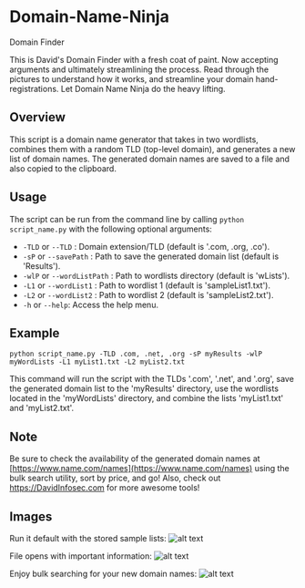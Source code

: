 # Domain-Name-Ninja
Domain Finder

This is David's Domain Finder with a fresh coat of paint. Now accepting arguments and ultimately streamlining the process. Read through the pictures to understand how it works, and streamline your domain hand-registrations. Let Domain Name Ninja do the heavy lifting.

## Overview

This script is a domain name generator that takes in two wordlists, combines them with a random TLD (top-level domain), and generates a new list of domain names. The generated domain names are saved to a file and also copied to the clipboard.

## Usage

The script can be run from the command line by calling `python script_name.py` with the following optional arguments:

-   `-TLD` or `--TLD` : Domain extension/TLD (default is '.com, .org, .co').
-   `-sP` or `--savePath` : Path to save the generated domain list (default is 'Results').
-   `-wlP` or `--wordListPath` : Path to wordlists directory (default is 'wLists').
-   `-L1` or `--wordList1` : Path to wordlist 1 (default is 'sampleList1.txt').
-   `-L2` or `--wordList2` : Path to wordlist 2 (default is 'sampleList2.txt').
-   `-h` or `--help`: Access the help menu.

## Example

`python script_name.py -TLD .com, .net, .org -sP myResults -wlP myWordLists -L1 myList1.txt -L2 myList2.txt`

This command will run the script with the TLDs '.com', '.net', and '.org', save the generated domain list to the 'myResults' directory, use the wordlists located in the 'myWordLists' directory, and combine the lists 'myList1.txt' and 'myList2.txt'.

## Note

Be sure to check the availability of the generated domain names at [https://www.name.com/names](https://www.name.com/names) using the bulk search utility, sort by price, and go! Also, check out https://DavidInfosec.com for more awesome tools!


## Images
Run it default with the stored sample lists:
![alt text](https://i.imgur.com/SdRwTla.png)

File opens with important information:
![alt text](https://i.imgur.com/UIaBp83.png)

Enjoy bulk searching for your new domain names:
![alt text](https://i.imgur.com/cWZLqj7.png)
